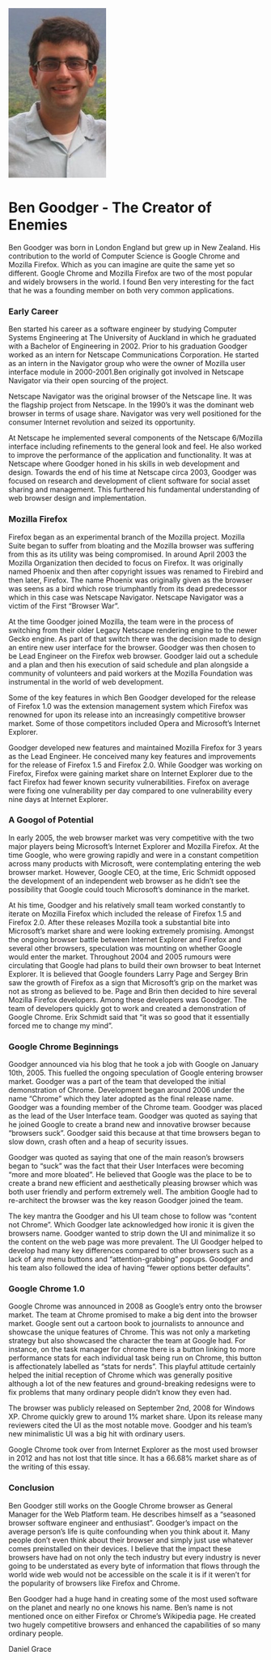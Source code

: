 <img src="Ben_Goodger.png"
 style = margin 
 alt= "Ben Goodger">
# **Ben Goodger - The Creator of Enemies**
 
Ben Goodger was born in London England but grew up in New Zealand. His contribution to the world of Computer Science is Google Chrome and Mozilla Firefox. Which as you can imagine are quite the same yet so different. Google Chrome and Mozilla Firefox are two of the most popular and widely browsers in the world. I found Ben very interesting for the fact that he was a founding member on both very common applications.

### Early Career
Ben started his career as a software engineer by studying Computer Systems Engineering at The University of Auckland in which he graduated with a Bachelor of Engineering in 2002. Prior to his graduation Goodger worked as an intern for Netscape Communications Corporation. He started as an intern in the Navigator group who were the owner of Mozilla user interface module in 2000-2001.Ben originally got involved in Netscape Navigator via their open sourcing of the project. 

Netscape Navigator was the original browser of the Netscape line. It was the flagship project from Netscape. In the 1990’s it was the dominant web browser in terms of usage share. Navigator was very well positioned for the consumer Internet revolution and seized its opportunity.

At Netscape he implemented several components of the Netscape 6/Mozilla interface including refinements to the general look and feel. He also worked to improve the performance of the application and functionality. It was at Netscape where Goodger honed in his skills in web development and design. 
Towards the end of his time at Netscape circa 2003, Goodger was focused on research and development of client software for social asset sharing and management. This furthered his fundamental understanding of web browser design and implementation. 

### Mozilla Firefox
Firefox began as an experimental branch of the Mozilla project. Mozilla Suite began to suffer from bloating and the Mozilla browser was suffering from this as its utility was being compromised. In around April 2003 the Mozilla Organization then decided to focus on Firefox. It was originally named Phoenix and then after copyright issues was renamed to Firebird and then later, Firefox. The name Phoenix was originally given as the browser was seens as a bird which rose triumphantly from its dead predecessor which in this case was Netscape Navigator. Netscape Navigator was a victim of the First “Browser War”. 

At the time Goodger joined Mozilla, the team were in the process of switching from their older Legacy Netscape rendering engine to the newer Gecko engine. As part of that switch there was the decision made to design an entire new user interface for the browser. Goodger was then chosen to be Lead Engineer on the Firefox web browser. Goodger laid out a schedule and a plan and then his execution of said schedule and plan alongside a community of volunteers and paid workers at the Mozilla Foundation was instrumental in the world of web development.

Some of the key features in which Ben Goodger developed for the release of Firefox 1.0 was the extension management system which Firefox was renowned for upon its release into an increasingly competitive browser market. Some of those competitors included Opera and Microsoft’s Internet Explorer. 

Goodger developed new features and maintained Mozilla Firefox for 3 years as the Lead Engineer. He conceived many key features and improvements for the release of Firefox 1.5 and Firefox 2.0. While Goodger was working on Firefox, Firefox were gaining market share on Internet Explorer due to the fact Firefox had fewer known security vulnerabilities. Firefox on average were fixing one vulnerability per day compared to one vulnerability every nine days at Internet Explorer.

### A Googol of Potential
In early 2005, the web browser market was very competitive with the two major players being Microsoft’s Internet Explorer and Mozilla Firefox. At the time Google, who were growing rapidly and were in a constant competition across many products with Microsoft, were contemplating entering the web browser market. However, Google CEO, at the time, Eric Schmidt opposed the development of an independent web browser as he didn’t see the possibility that Google could touch Microsoft’s dominance in the market. 

At his time, Goodger and his relatively small team worked constantly to iterate on Mozilla Firefox which included the release of Firefox 1.5 and Firefox 2.0. After these releases Mozilla took a substantial bite into Microsoft’s market share and were looking extremely promising. Amongst the ongoing browser battle between Internet Explorer and Firefox and several other browsers, speculation was mounting on whether Google would enter the market. Throughout 2004 and 2005 rumours were circulating that Google had plans to build their own browser to beat Internet Explorer. It is believed that Google founders Larry Page and Sergey Brin saw the growth of Firefox as a sign that Microsoft’s grip on the market was not as strong as believed to be. Page and Brin then decided to hire several Mozilla Firefox developers. Among these developers was Goodger. The team of developers quickly got to work and created a demonstration of Google Chrome. Erix Schmidt said that “it was so good that it essentially forced me to change my mind”. 

### Google Chrome Beginnings
Goodger announced via his blog that he took a job with Google on January 10th, 2005. This fuelled the ongoing speculation of Google entering browser market. Goodger was a part of the team that developed the initial demonstration of Chrome. Development began around 2006 under the name “Chrome” which they later adopted as the final release name. Goodger was a founding member of the Chrome team. Goodger was placed as the lead of the User Interface team. Goodger was quoted as saying that he joined Google to create a brand new and innovative browser because “browsers suck”. Goodger said this because at that time browsers began to slow down, crash often and a heap of security issues.

Goodger was quoted as saying that one of the main reason’s browsers began to “suck” was the fact that their User Interfaces were becoming “more and more bloated”. He believed that Google was the place to be to create a brand new efficient and aesthetically pleasing browser which was both user friendly and perform extremely well.  The ambition Google had to re-architect the browser was the key reason Goodger joined the team.

The key mantra the Goodger and his UI team chose to follow was “content not Chrome”. Which Goodger late acknowledged how ironic it is given the browsers name. Goodger wanted to strip down the UI and minimalize it so the content on the web page was more prevalent. The UI Goodger helped to develop had many key differences compared to other browsers such as a lack of any menu buttons and “attention-grabbing” popups. Goodger and his team also followed the idea of having “fewer options better defaults”.

### Google Chrome 1.0
Google Chrome was announced in 2008 as Google’s entry onto the browser market. The team at Chrome promised to make a big dent into the browser market. Google sent out a cartoon book to journalists to announce and showcase the unique features of Chrome. This was not only a marketing strategy but also showcased the character the team at Google had. For instance, on the task manager for chrome there is a button linking to more performance stats for each individual task being run on Chrome, this button is affectionately labelled as “stats for nerds”. This playful attitude certainly helped the initial reception of Chrome which was generally positive although a lot of the new features and ground-breaking redesigns were to fix problems that many ordinary people didn’t know they even had.

The browser was publicly released on September 2nd, 2008 for Windows XP. Chrome quickly grew to around 1% market share. Upon its release many reviewers cited the UI as the most notable move. Goodger and his team’s new minimalistic UI was a big hit with ordinary users.

Google Chrome took over from Internet Explorer as the most used browser in 2012 and has not lost that title since. It has a 66.68% market share as of the writing of this essay.

### Conclusion
Ben Goodger still works on the Google Chrome browser as General Manager for the Web Platform team. He describes himself as a “seasoned browser software engineer and enthusiast”. Goodger’s impact on the average person’s life is quite confounding when you think about it. Many people don’t even think about their browser and simply just use whatever comes preinstalled on their devices. I believe that the impact these browsers have had on not only the tech industry but every industry is never going to be understated as every byte of information that flows through the world wide web would not be accessible on the scale it is if it weren’t for the popularity of browsers like Firefox and Chrome.

Ben Goodger had a huge hand in creating some of the most used software on the planet and nearly no one knows his name. Ben’s name is not mentioned once on either Firefox or Chrome’s Wikipedia page. He created two hugely competitive browsers and enhanced the capabilities of so many ordinary people.

Daniel Grace
